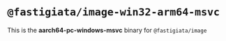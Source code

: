 # `@fastigiata/image-win32-arm64-msvc`

This is the **aarch64-pc-windows-msvc** binary for `@fastigiata/image`

